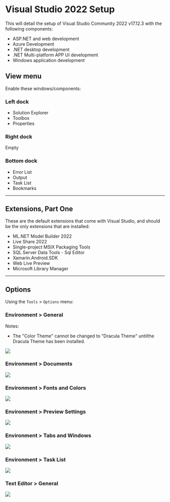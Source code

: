 # Visual Studio 2022 Setup

This will detail the setup of Visual Studio Community 2022 v17.12.3 with the following components:

* ASP.NET and web development
* Azure Development
* .NET desktop development
* .NET Multi-platform APP UI development
* Windows application development

## View menu

Enable these windows/components:

### Left dock

* Solution Explorer
* Toolbox
* Properties

### Right dock

Empty

### Bottom dock

* Error List
* Output
* Task List
* Bookmarks

***

## Extensions, Part One

These are the default extensions that come with Visual Studio, and should be the only extensions that are installed:

* ML.NET Model Builder 2022
* Live Share 2022
* Single-project MSIX Packaging Tools
* SQL Server Data Tools - Sql Editor
* Xamarin.Android.SDK
* Web Live Preview
* Microsoft Library Manager

***

## Options

Using the `Tools` > `Options` menu:

### Environment > General

Notes:

* The "Color Theme" cannot be changed to "Dracula Theme" untilthe Dracula Theme has been installed.

![](./_attachments/tools-options-environment-general-01.png)

### Environment > Documents

![](./_attachments/tools-options-environment-documents-01.png)

### Environment > Fonts and Colors

![](./_attachments/tools-options-environment-fonts-and-colors-01.png)

### Environment > Preview Settings

![](./_attachments/tools-options-environment-preview-settings-01.png)

### Environment > Tabs and Windows

![](./_attachments/tools-options-environment-tabs-and-windows-01.png)

### Environment > Task List

![](./_attachments/tools-options-environment-task-list-01.png)

### Text Editor > General

![](./_attachments/tools-options-text-editor-general-01.png)
